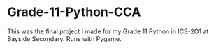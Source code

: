 # Grade-11-Python-CCA
This was the final project I made for my Grade 11 Python in ICS-2O1 at Bayside Secondary. Runs with Pygame.
